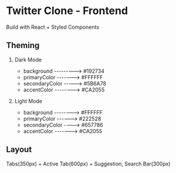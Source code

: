 # Twitter Clone - Frontend
Build with React + Styled Components

## Theming

1) Dark Mode
	- background ---------> #192734
	- primaryColor -------> #FFFFFF
	- secondaryColor -----> #5B6A78
	- accentColor --------> #CA2055

2) Light Mode
	- background --------> #FFFFFF
	- primaryColor ------> #222528
	- secondaryColor ----> #657786
	- accentColor -------> #CA2055

## Layout
Tabs(350px) + Active Tab(600px) + Suggestion, Search Bar(300px)
